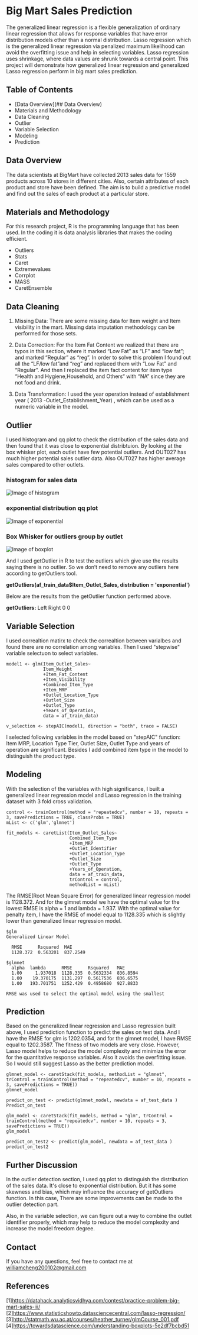 # Big Mart Sales Prediction 
The generalized linear regression is a flexible generalization of ordinary linear regression that allows for response variables that have error distribution models other than a normal distribution. Lasso regression which is the generalized linear regression via penalized maximum likelihood can avoid the overfitting issue and help in selecting variables. Lasso regression uses shrinkage, where data values are shrunk towards a central point. This project will demonstrate how generalized linear regression and generalized Lasso regression perform in big mart sales prediction.

## Table of Contents
* [Data Overview](## Data Overview)
* Materials and Methodology
* Data Cleaning
* Outlier
* Variable Selection
* Modeling
* Prediction

## Data Overview
The data scientists at BigMart have collected 2013 sales data for 1559 products across 10 stores in different cities. Also, certain attributes of each product and store have been defined. The aim is to build a predictive model and find out the sales of each product at a particular store.

## Materials and Methodology
For this research project, R is the programming language that has been
used. In the coding it is data analysis libraries that makes the coding
efficient.
* Outliers
* Stats
* Caret
* Extremevalues
* Corrplot
* MASS
* CaretEnsemble

## Data Cleaning
1. Missing Data:
There are some missing data for Item weight and Item visibility in the mart. Missing data imputation methodology can be performed for those sets.

1. Data Correction:
For the Item Fat Content we realized that there are typos in this section, where it marked “Low Fat” as “LF” and “low fat”; and marked “Regular” as “reg”. In order to solve this problem I found out all the “LF/low fat”and “reg” and replaced them with “Low Fat” and “Regular”. And then I replaced the item fact content for item type “Health and Hygiene,Household, and Others“ with “NA” since they are not food and drink.

1. Data Transformation:
I used the year operation instead of establishment year ( 2013 -Outlet_Establishment_Year) , which can be used as a numeric variable in the model.

## Outlier
I used histogram and qq plot to check the distribution of the sales data and then found that it was close to exponential distribtuion. 
By looking at the box whisker plot,  each outlet have few potential outliers. And OUT027 has much higher potential sales outlier data. Also OUT027 has higher average sales compared to other outlets. 

### histogram for sales data
![Image of histogram](https://github.com/williamcheng200102/Big-Mart-Sales/blob/master/Image/sales_diagram.jpg) 

### exponential distribution qq plot

![Image of exponential](https://github.com/williamcheng200102/Big-Mart-Sales/blob/master/Image/exponential%20qq%20plot.jpg)

### Box Whisker for outliers group by outlet
![Image of boxplot](https://github.com/williamcheng200102/Big-Mart-Sales/blob/master/Image/boxplot.jpg)

And I used getOutlier in R to test the outliers which give use the results saying there is no outlier. So we don’t need to remove any outliers here according to getOutliers tool.

**getOutliers(af_train_data$Item_Outlet_Sales, distribution = 'exponential')**

Below are the results from the getOutlier function performed above. 

**getOutliers:**
 Left Right 
    0     0 

## Variable Selection
I used correaltion matirx to check the correaltion between varialbes and found there are no correlation among variables. Then I used "stepwise" variable selectuon to select variables.
```
model1 <- glm(Item_Outlet_Sales~
              Item_Weight
              +Item_Fat_Content
              +Item_Visibility
              +Combined_Item_Type
              +Item_MRP
              +Outlet_Location_Type
              +Outlet_Size
              +Outlet_Type
              +Years_of_Operation,
              data = af_train_data)

v_selection <- stepAIC(model1, direction = "both", trace = FALSE)

```
I selected following variables in the model based on "stepAIC" function: Item MRP, Location Type Tier, Outlet Size, Outlet Type and years of operation are significant. Besides I add combined item type in the model to distinguish the product type.

## Modeling
With the selection of the variables with high significance, I built a generalized linear regression model and Lasso regression in the training dataset with 3 fold cross validation.
```
control <- trainControl(method = "repeatedcv", number = 10, repeats = 3, savePredictions = TRUE, classProbs = TRUE)
mList <- c('glm','glmnet')

fit_models <- caretList(Item_Outlet_Sales~
                        Combined_Item_Type
                        +Item_MRP
                        +Outlet_Identifier
                        +Outlet_Location_Type
                        +Outlet_Size
                        +Outlet_Type
                        +Years_of_Operation,
                        data = af_train_data,
                        trControl = control, 
                        methodList = mList)
```
The RMSE(Root Mean Square Error)  for generalized linear regression model is 1128.372. And for the glmnet model we have the optimal value for the lowest RMSE is alpha = 1 and lambda = 1.937. With the optimal value for penalty item, I have the RMSE of model equal to 1128.335 which is slightly lower than generalized linear regression model.
```
$glm
Generalized Linear Model 

  RMSE      Rsquared  MAE     
  1128.372  0.563201  837.2549

$glmnet
  alpha  lambda      RMSE      Rsquared   MAE     
  1.00     1.937018  1128.335  0.5632334  836.8594
  1.00    19.370175  1131.297  0.5617536  836.6575
  1.00   193.701751  1252.429  0.4958680  927.8833

RMSE was used to select the optimal model using the smallest 
```
## Prediction
Based on the generalized linear regression and Lasso regression built above, I used prediction function to predict the sales on test data. And I have the RMSE for glm is 1202.0354, and for the glmnet model, I have RMSE equal to 1202.3587. The fitness of two models are very close. However, Lasso model helps to reduce the model complexity and minimize the error for the quantitative response variables. Also it avoids the overfitting issue. So I would still suggest Lasso as the better prediction model.

```
glmnet_model <- caretStack(fit_models, methodList = "glmnet", trControl = trainControl(method = "repeatedcv", number = 10, repeats = 3, savePredictions = TRUE))
glmnet_model

predict_on_test <- predict(glmnet_model, newdata = af_test_data )
Predict_on_test

glm_model <- caretStack(fit_models, method = "glm", trControl = trainControl(method = "repeatedcv", number = 10, repeats = 3, savePredictions = TRUE))
glm_model

predict_on_test2 <- predict(glm_model, newdata = af_test_data )
predict_on_test2
```
## Further Discussion
In the outlier detection section, I used qq plot to distinguish the distribution of the sales data. It's close to exponential distribution. But it has some skewness  and bias, which may influence the accuracy of getOutliers function. In this case, There are some improvements can be made to the outlier detection part. 

Also, in the variable selection, we can figure out a way to combine the outlet identifier properly, which may help to reduce the model complexity and increase the model freedom degree.

## Contact
If you have any questions, feel free to contact me at williamcheng200102@gmail.com

## References
[1]https://datahack.analyticsvidhya.com/contest/practice-problem-big-mart-sales-iii/
[2]https://www.statisticshowto.datasciencecentral.com/lasso-regression/
[3]http://statmath.wu.ac.at/courses/heather_turner/glmCourse_001.pdf
[4]https://towardsdatascience.com/understanding-boxplots-5e2df7bcbd51

